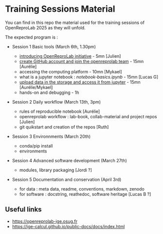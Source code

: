 # Training Sessions Material


You can find in this repo the material used for the training sessions of OpenReproLab 2025 as they will unfold.

The expected program is :

- Session 1 Basic tools (March 6th, 1.30pm)
  - [introducing OpenReproLab initiative](introducing-openreprolab.md) - 5mn [Julien]
  - [create GitHub account and join the openreprolab team](github-basics.md) - 15mn [Aurélie]
  - accessing the computing platform - 10mn [Mykael]
  - what is a jupyter notebook : *notebook-basics.ipynb* - 15mn [Lucas G]
  - [upload data in the storage and access it from jupyter](upload_data_cloud.md) - 15mn [Aurélie/Mykael]
  - hands-on and debugging - 1h 

- Session 2 Daily workflow (March 13th, 3pm)
  - rules of reproducible notebook [Aurélie]
  - openreprolab workflow : lab-book, collab-material and project repos [Julien]
  - git quikstart and creation of the repos  [Ruth]
 
 
- Session 3 Environnments (March 20th)
  - conda/pip install
  - environments
 
- Session 4 Advanced software development (March 27th)
  - modules, library packaging [Jordi ?]

- Session 5 Documentation and conservation (April 3rd)
  - for data : meta data, readme, conventions, markdown, zenodo
  - for software : docstring, reathedoc, software heritage [Lucas B ?]

## Useful links
- https://openreprolab-ige.osug.fr
- https://ige-calcul.github.io/public-docs/docs/index.html
